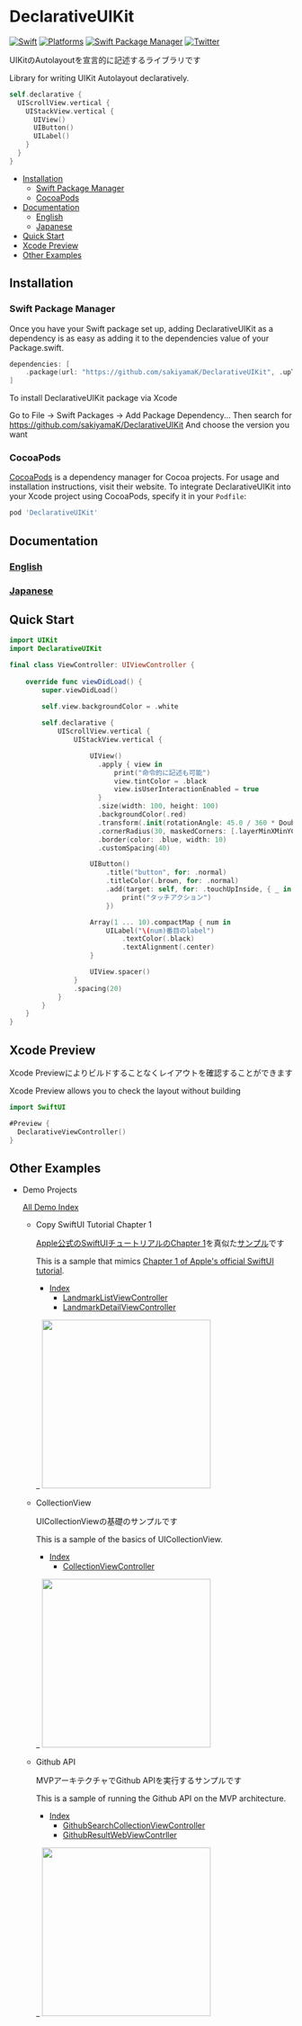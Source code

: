 # DeclarativeUIKit

[![Swift](https://img.shields.io/badge/Swift-5-orange?style=flat-square)](https://img.shields.io/badge/Swift-5-Orange?style=flat-square)
[![Platforms](https://img.shields.io/badge/Platforms-iOS_-yellowgreen?style=flat-square)](https://img.shields.io/badge/Platforms-iOS_-yellowgreen?style=flat-square)
[![Swift Package Manager](https://img.shields.io/badge/Swift_Package_Manager-compatible-orange?style=flat-square)](https://img.shields.io/badge/Swift_Package_Manager-compatible-orange?style=flat-square)
[![Twitter](https://img.shields.io/badge/twitter-@sakiyamaK-blue.svg?style=flat-square)](https://twitter.com/sakiyamaK)

UIKitのAutolayoutを宣言的に記述するライブラリです

Library for writing UIKit Autolayout declaratively.


```swift
self.declarative {
  UIScrollView.vertical {
    UIStackView.vertical {
      UIView()
      UIButton()
      UILabel()
    }
  }
}
```

* [Installation](#installation)
  * [Swift Package Manager](#swift-package-manager)
  * [CocoaPods](#cocoapods)
* [Documentation](#documentation)
  * [English](#english)
  * [Japanese](#japanese)
* [Quick Start](#quick-start)
* [Xcode Preview](#xcode-preview)
* [Other Examples](#other-examples)

## Installation

### Swift Package Manager

Once you have your Swift package set up, adding DeclarativeUIKit as a dependency is as easy as adding it to the dependencies value of your Package.swift.

```swift
dependencies: [
    .package(url: "https://github.com/sakiyamaK/DeclarativeUIKit", .upToNextMajor(from: "0.2"))
]
```

To install DeclarativeUIKit package via Xcode

Go to File -> Swift Packages -> Add Package Dependency...
Then search for https://github.com/sakiyamaK/DeclarativeUIKit
And choose the version you want

### CocoaPods

[CocoaPods](https://cocoapods.org) is a dependency manager for Cocoa projects. For usage and installation instructions, visit their website. To integrate DeclarativeUIKit into your Xcode project using CocoaPods, specify it in your `Podfile`:

```ruby
pod 'DeclarativeUIKit'
```

## Documentation

### [English](https://github.com/sakiyamaK/DeclarativeUIKit/blob/develop/Documentation/en/index.md)

### [Japanese](https://github.com/sakiyamaK/DeclarativeUIKit/blob/develop/Documentation/ja/index.md)


## Quick Start

```swift
import UIKit
import DeclarativeUIKit

final class ViewController: UIViewController {
    
    override func viewDidLoad() {
        super.viewDidLoad()
        
        self.view.backgroundColor = .white

        self.declarative {            
            UIScrollView.vertical {
                UIStackView.vertical {

                    UIView()
                      .apply { view in
                          print("命令的に記述も可能")
                          view.tintColor = .black
                          view.isUserInteractionEnabled = true
                      }
                      .size(width: 100, height: 100)
                      .backgroundColor(.red)
                      .transform(.init(rotationAngle: 45.0 / 360 * Double.pi))
                      .cornerRadius(30, maskedCorners: [.layerMinXMinYCorner, .layerMaxXMaxYCorner])
                      .border(color: .blue, width: 10)
                      .customSpacing(40)

                    UIButton()
                        .title("button", for: .normal)
                        .titleColor(.brown, for: .normal)
                        .add(target: self, for: .touchUpInside, { _ in
                            print("タッチアクション")
                        })

                    Array(1 ... 10).compactMap { num in
                        UILabel("\(num)番目のlabel")
                            .textColor(.black)
                            .textAlignment(.center)
                    }

                    UIView.spacer()
                }
                .spacing(20)
            }
        }
    }
}
```

## Xcode Preview

Xcode Previewによりビルドすることなくレイアウトを確認することができます

Xcode Preview allows you to check the layout without building

```swift
import SwiftUI

#Preview {
  DeclarativeViewController()
}
```

## Other Examples

* Demo Projects

  [All Demo Index](https://github.com/sakiyamaK/DeclarativeUIKit/tree/main/DeclarativeUIKitDemo)

  * Copy SwiftUI Tutorial Chapter 1
      
    [Apple公式のSwiftUIチュートリアルのChapter 1](https://developer.apple.com/tutorials/swiftui)を真似た[サンプル](https://github.com/sakiyamaK/DeclarativeUIKit/tree/main/DeclarativeUIKitDemo/DeclarativeUIKitDemo/CopyAppleSwiftUITutorial)です

    This is a sample that mimics [Chapter 1 of Apple's official SwiftUI tutorial](https://developer.apple.com/tutorials/swiftui).

    - [Index](https://github.com/sakiyamaK/DeclarativeUIKit/tree/main/DeclarativeUIKitDemo/DeclarativeUIKitDemo/CopyAppleSwiftUITutorial)
      - [LandmarkListViewController](https://github.com/sakiyamaK/DeclarativeUIKit/tree/main/DeclarativeUIKitDemo/DeclarativeUIKitDemo/CopyAppleSwiftUITutorial/LandmarkList/LandmarkListViewController.swift)
      - [LandmarkDetailViewController](https://github.com/sakiyamaK/DeclarativeUIKit/tree/main/DeclarativeUIKitDemo/DeclarativeUIKitDemo/CopyAppleSwiftUITutorial/LandmarkDetail/LandmarkDetailViewController.swift)

    _
    <img src="https://i.gyazo.com/02b4e0eca90a99d891575fc11af54e6b.png" width=300>

  * CollectionView
    
    UICollectionViewの基礎のサンプルです

    This is a sample of the basics of UICollectionView.

    - [Index](https://github.com/sakiyamaK/DeclarativeUIKit/tree/main/DeclarativeUIKitDemo/DeclarativeUIKitDemo/Collection)
      - [CollectionViewController](https://github.com/sakiyamaK/DeclarativeUIKit/tree/main/DeclarativeUIKitDemo/DeclarativeUIKitDemo/Collection/CollectionViewController.swift)

     _
    <img src="https://i.gyazo.com/804a05bb8263911cd38fcde91635a6dc.png" width=300>
    
  * Github API

    MVPアーキテクチャでGithub APIを実行するサンプルです

    This is a sample of running the Github API on the MVP architecture.

    - [Index](https://github.com/sakiyamaK/DeclarativeUIKit/tree/main/DeclarativeUIKitDemo/DeclarativeUIKitDemo/Github)
      - [GithubSearchCollectionViewController](https://github.com/sakiyamaK/DeclarativeUIKit/tree/main/DeclarativeUIKitDemo/DeclarativeUIKitDemo/Github/GithubSearch/GithubSearchCollectionViewController.swift)    
      - [GithubResultWebViewContrller](https://github.com/sakiyamaK/DeclarativeUIKit/tree/main/DeclarativeUIKitDemo/DeclarativeUIKitDemo/Github/GithubResultWeb/GithubResultWebViewContrller.swift)

    _
    <img src="https://i.gyazo.com/f56db1f88b943d4c3b32840adc9235d0.png" width=300>


